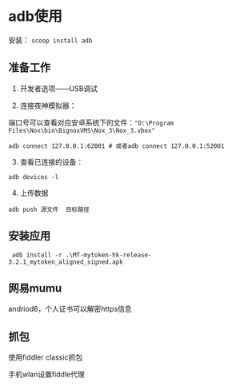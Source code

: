 # adb使用

安装： `scoop install adb`

## 准备工作

1. 开发者选项——USB调试

2. 连接夜神模拟器：

端口号可以查看对应安卓系统下的文件：`"D:\Program Files\Nox\bin\BignoxVMS\Nox_3\Nox_3.vbox"`

```shell
adb connect 127.0.0.1:62001 # 或者adb connect 127.0.0.1:52001
```

3. 查看已连接的设备：

```shell
adb devices -l
```

4. 上传数据

```shell
adb push 源文件  目标路径
```

## 安装应用

```shell
 adb install -r .\MT-mytoken-hk-release-3.2.1_mytoken_aligned_signed.apk
```

## 网易mumu

andriod6，个人证书可以解密https信息

## 抓包

使用fiddler classic抓包

手机wlan设置fiddle代理